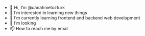 - 👋 Hi, I’m @canahmetozturk
- 👀 I’m interested in learning new things
- 🌱 I’m currently learning frontend and backend web development
- 💞️ I’m looking
- 📫 How to reach me by email
<!---
canahmetozturk/canahmetozturk is a ✨ special ✨ repository because its `README.md` (this file) appears on your GitHub profile.
You can click the Preview link to take a look at your changes.
--->
